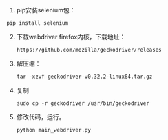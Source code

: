 1. pip安装selenium包：

```text
pip install selenium
```

2. 下载webdriver firefox内核，下载地址：

   ```
   https://github.com/mozilla/geckodriver/releases
   ```

3. 解压缩：

   ```
   tar -xzvf geckodriver-v0.32.2-linux64.tar.gz
   ```

4. 复制

   ```
   sudo cp -r geckodriver /usr/bin/geckodriver
   ```

5. 修改代码，运行。

   ```
   python main_webdriver.py
   ```

   

